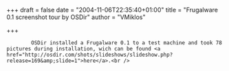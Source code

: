 
+++
draft = false
date = "2004-11-06T22:35:40+01:00"
title = "Frugalware 0.1 screenshot tour by OSDir"
author = "VMiklos"

+++

            OSDir installed a Frugalware 0.1 to a test machine and took 78 pictures during installation, wich can be found <a href="http://osdir.com/shots/slideshows/slideshow.php?release=169&amp;slide=1">here</a>.<br />
            
        